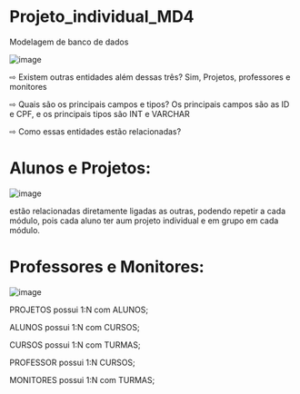 # Projeto_individual_MD4
Modelagem de banco de dados


![image](https://user-images.githubusercontent.com/101153501/213162609-e138463c-0555-408d-9de5-5231691a7963.png)

⇨ Existem outras entidades além dessas três?
Sim, Projetos, professores e monitores

⇨ Quais são os principais campos e tipos?
Os principais campos são as ID e CPF, e os principais tipos são INT e VARCHAR

⇨ Como essas entidades estão relacionadas?

# Alunos e Projetos:

![image](https://user-images.githubusercontent.com/101153501/213162727-a485f71a-c7be-4129-bb73-758a53f52819.png)

estão relacionadas diretamente ligadas as outras, podendo repetir a cada módulo, pois cada aluno ter aum projeto individual e em grupo em cada módulo.


# Professores e Monitores:

![image](https://user-images.githubusercontent.com/101153501/213162873-763210e6-b35e-4b51-b431-92a0d4008fac.png)

PROJETOS possui 1:N com ALUNOS;

ALUNOS possui 1:N com CURSOS;

CURSOS possui 1:N com TURMAS;

PROFESSOR possui 1:N CURSOS;

MONITORES possui 1:N com TURMAS;

